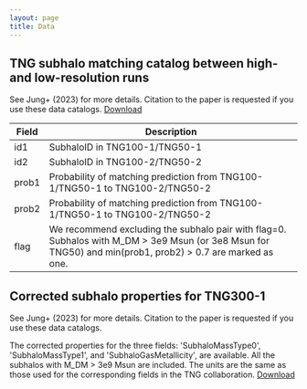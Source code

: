 ```yaml
---
layout: page
title: Data
---
```


TNG subhalo matching catalog between high- and low-resolution runs
-------------
See Jung+ (2023) for more details. Citation to the paper is requested if you use these data catalogs. 
[Download](./dataset/dummy1.txt)

| Field | Description                                                                                                                                                      |
|-------|------------------------------------------------------------------------------------------------------------------------------------------------------------------|
| id1   | SubhaloID in TNG100-1/TNG50-1                                                                                                                                    |
| id2   | SubhaloID in TNG100-2/TNG50-2                                                                                                                                    |
| prob1 | Probability of matching prediction from TNG100-1/TNG50-1 to TNG100-2/TNG50-2                                                                                     |
| prob2 | Probability of matching prediction from TNG100-1/TNG50-1 to TNG100-2/TNG50-2                                                                                     |
| flag  | We recommend excluding the subhalo pair with flag=0. Subhalos with M_DM > 3e9 Msun (or 3e8 Msun for TNG50) and min(prob1, prob2) > 0.7 are marked as one. |


Corrected subhalo properties for TNG300-1
-------------
See Jung+ (2023) for more details. Citation to the paper is requested if you use these data catalogs.

The corrected properties for the three fields: 'SubhaloMassType0', 'SubhaloMassType1', and 'SubhaloGasMetallicity', are available. All the subhalos with M_DM > 3e9 Msun are included. The units are the same as those used for the corresponding fields in the TNG collaboration.
[Download](./dataset/dummy1.txt)


